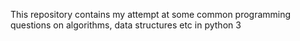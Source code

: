 This repository contains my attempt at some common programming questions on algorithms, data structures etc in python 3
